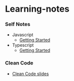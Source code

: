 # Learning-notes

### Self Notes

- Javascript
  - [Getting Started](Javascript/javascript.md)
- Typescript
  - [Getting Started](Typescript/getting-started.md)

### Clean Code

- [Clean Code slides](http://slides.com/bgando/clean-code-js#/)
